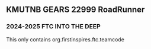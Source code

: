 ## KMUTNB GEARS 22999 RoadRunner
### 2024-2025 FTC INTO THE DEEP
This only contains org.firstinspires.ftc.teamcode
